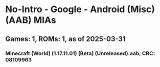 # No-Intro - Google - Android (Misc) (AAB) MIAs
## Games: 1, ROMs: 1, as of 2025-03-31

### Minecraft (World) (1.17.11.01) (Beta) (Unreleased).aab, CRC: 08109963
